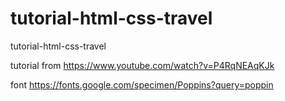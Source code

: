 # tutorial-html-css-travel
tutorial-html-css-travel

tutorial from 
https://www.youtube.com/watch?v=P4RqNEAqKJk

font 
https://fonts.google.com/specimen/Poppins?query=poppin

